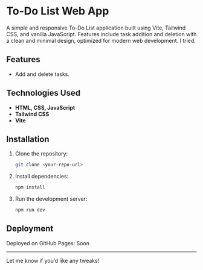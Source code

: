 # To-Do List Web App
A simple and responsive To-Do List application built using Vite, Tailwind CSS, and vanilla JavaScript. Features include task addition and deletion with a clean and minimal design, optimized for modern web development. I tried.

## Features
- Add and delete tasks.

## Technologies Used
- **HTML, CSS, JavaScript**
- **Tailwind CSS**
- **Vite**

## Installation
1. Clone the repository:
   ```bash
   git clone <your-repo-url>

2. Install dependencies:
    ```bash
    npm install

3. Run the development server:
    ```bash
    npm run dev

## Deployment
Deployed on GitHub Pages: Soon

----
Let me know if you’d like any tweaks!
